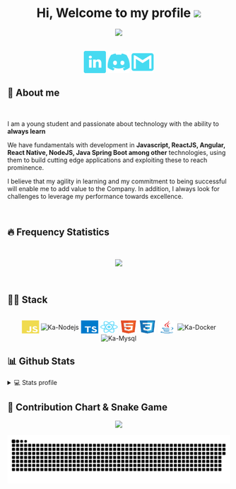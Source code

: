 <div align="center">
  <h1>
    Hi, Welcome to my profile
    <img src="https://media.giphy.com/media/hvRJCLFzcasrR4ia7z/giphy.gif" width="28">
  </h1>
</div>

<p align="center">
  <a href="https://readme-typing-svg.herokuapp.com/demo/"><img src="https://readme-typing-svg.herokuapp.com/?font=consolas&size=24&duration=4000&color=25D1E8&center=true&lines=Software+Engineer+Mid+Level...;Constantly+evolving!"></a>
</p>

<div align="center">
  <br>
  <a href="https://www.linkedin.com/in/kainan-gabriel-0a26a6191/" target="_blank"><img width="50em" src="./icons/linkedin.png" target="_blank"></a>
  <a href="https://discord.com/" target="_blank"><img width="50em" src="./icons/discord.png" target="_blank"></a>
  <a href = "mailto:kainangabriel2019@gmail.com"><img width="50em" src="./icons/gmail.png" target="_blank"></a>
  <br>
</div>

## 💬 About me

<div>
  <br>
  <p>
    I am a young student and passionate about technology with the ability to <strong>always learn</strong>
  </p>
  <p>
    We have fundamentals with development in <strong>Javascript, ReactJS, Angular, React Native, NodeJS, Java Spring Boot among other</strong> technologies, using them to build cutting edge applications and exploiting these to reach prominence.
  </p>
  <p> 
    I believe that my agility in learning and my commitment to being successful will enable me to add value to the Company. In addition, I always look for challenges to leverage my performance towards excellence.
  </p>
  <br>
</div>

## 🔥 Frequency Statistics

<div align="center">
  <br>
  <a href="https://github.com/kainangv">
    <p>
      <img src="https://github-readme-streak-stats.herokuapp.com?user=kainangv&theme=dracula&hide_border=true&date_format=j%2Fn%5B%2FY%5D"/>
    </p>
  </a>
  <br>
</div>

## 👨‍💻 Stack

<br>
<div align="center">
  <img align="center" alt="Ka-Js" height="30" width="40" src="https://raw.githubusercontent.com/devicons/devicon/master/icons/javascript/javascript-plain.svg">
  <img align="center" alt="Ka-Nodejs" height="30" width="40" src="https://cdn.jsdelivr.net/gh/devicons/devicon/icons/nodejs/nodejs-plain.svg">
  <img align="center" alt="Ka-Ts" height="30" width="40" src="https://raw.githubusercontent.com/devicons/devicon/master/icons/typescript/typescript-plain.svg">
  <img align="center" alt="Ka-React" height="30" width="40" src="https://raw.githubusercontent.com/devicons/devicon/master/icons/react/react-original.svg">
  <img align="center" alt="Ka-HTML" height="30" width="40" src="https://raw.githubusercontent.com/devicons/devicon/master/icons/html5/html5-original.svg">
  <img align="center" alt="Ka-CSS" height="30" width="40" src="https://raw.githubusercontent.com/devicons/devicon/master/icons/css3/css3-original.svg">
  <img align="center" alt="Ka-java" height="30" width="40" src="https://raw.githubusercontent.com/devicons/devicon/master/icons/java/java-original.svg">
  <img align="center" alt="Ka-Docker" height="30" width="40" src="https://cdn.jsdelivr.net/gh/devicons/devicon/icons/docker/docker-original.svg">
  <img align="center" alt="Ka-Mysql" height="30" width="40" src="https://cdn.jsdelivr.net/gh/devicons/devicon/icons/mysql/mysql-original.svg">
</div>

## 📊 Github Stats

<details> 
  <summary>💻 Stats profile</summary>
  <br/>
  <div align="center">
    <a href="https://github.com/kainangv/github-readme-streak-stats">
      <p>
        <img height="180em" src="https://github-readme-stats.vercel.app/api?username=kainangv&show_icons=true&theme=dracula&include_all_commits=true&count_private=true"/>
        <img height="180em" src="https://github-readme-stats.vercel.app/api/top-langs/?username=kainangv&layout=compact&langs_count=7&theme=dracula"/>
      </p>
    </a>
  </div>
</details>

## 🚀 Contribution Chart & Snake Game

<div align="center">
  <a href="https://github.com/kainangv/github-readme-activity-graph">
    <p>
      <img width="850em" src="https://activity-graph.herokuapp.com/graph?username=kainangv&theme=dracula">
    </p>
  </a>
</div>

<!-- Snake Game -->

<div align="center">
  <a href="https://github.com/cssgabriel/kainangv/blob/output/github-contribution-grid-snake.svg">
    <p>
      <img width="860em" src="https://github.com/KainanGV/KainanGV/blob/output/github-contribution-grid-snake.svg">
    </p>
  </a>
</div>
